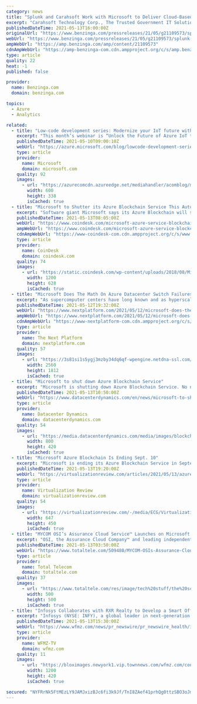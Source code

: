 ```yaml
---
category: news
title: "Splunk and Carahsoft Work with Microsoft to Deliver Cloud-Based Data Analytics and Services for Government Agencies on Microsoft Azure"
excerpt: "Carahsoft Technology Corp., The Trusted Government IT Solutions Provider ®, and Splunk, Inc., provider of the Data-to-Everything Platform, announced today the availability of Splunk ® Enterprise Transformation with Azure for public sector customers."
publishedDateTime: 2021-05-13T16:00:00Z
originalUrl: "https://www.benzinga.com/pressreleases/21/05/g21109573/splunk-and-carahsoft-work-with-microsoft-to-deliver-cloud-based-data-analytics-and-services-for-go"
webUrl: "https://www.benzinga.com/pressreleases/21/05/g21109573/splunk-and-carahsoft-work-with-microsoft-to-deliver-cloud-based-data-analytics-and-services-for-go"
ampWebUrl: "https://amp.benzinga.com/amp/content/21109573"
cdnAmpWebUrl: "https://amp-benzinga-com.cdn.ampproject.org/c/s/amp.benzinga.com/amp/content/21109573"
type: article
quality: 22
heat: -1
published: false

provider:
  name: Benzinga.com
  domain: benzinga.com

topics:
  - Azure
  - Analytics

related:
  - title: "Low-code development series: Modernize your IoT future with Azure and Microsoft Power Platform"
    excerpt: "This month’s webinar is “Unlock the Future of Azure IoT through Power Platform.” In this blog, I will briefly recap LCAD on Azure, provide an overview of IoT on Azure and Azure Functions, how to pull an Azure Function into Power Automate, and how to integrate your Power Automate flow into Power Apps.\n"
    publishedDateTime: 2021-05-10T09:00:10Z
    webUrl: "https://azure.microsoft.com/blog/lowcode-development-series-modernize-your-iot-future-with-azure-and-microsoft-power-platform/"
    type: article
    provider:
      name: Microsoft
      domain: microsoft.com
    quality: 92
    images:
      - url: "https://azurecomcdn.azureedge.net/mediahandler/acomblog/media/Default/blog/fa481dc8-7649-479a-a6bc-f9100faeae71.gif"
        width: 600
        height: 338
        isCached: true
  - title: "Microsoft to Shutter its Azure Blockchain Service This Autumn"
    excerpt: "Software giant Microsoft says its Azure Blockchain will soon be retired, but did not provide a reason for doing so."
    publishedDateTime: 2021-05-13T08:05:00Z
    webUrl: "https://www.coindesk.com/microsoft-azure-service-blockchain-close"
    ampWebUrl: "https://www.coindesk.com/microsoft-azure-service-blockchain-close?amp=1"
    cdnAmpWebUrl: "https://www-coindesk-com.cdn.ampproject.org/c/s/www.coindesk.com/microsoft-azure-service-blockchain-close?amp=1"
    type: article
    provider:
      name: CoinDesk
      domain: coindesk.com
    quality: 74
    images:
      - url: "https://static.coindesk.com/wp-content/uploads/2018/08/Microsoft-1-1200x628.jpg"
        width: 1200
        height: 628
        isCached: true
  - title: "Microsoft Does The Math On Azure Datacenter Switch Failures"
    excerpt: "As supercomputer centers have long known and as hyperscalers and cloud builders eventually learned, the larger the cluster, the greater the chance that on"
    publishedDateTime: 2021-05-12T19:32:00Z
    webUrl: "https://www.nextplatform.com/2021/05/12/microsoft-does-the-math-on-azure-datacenter-switch-failures/"
    ampWebUrl: "https://www.nextplatform.com/2021/05/12/microsoft-does-the-math-on-azure-datacenter-switch-failures/amp/"
    cdnAmpWebUrl: "https://www-nextplatform-com.cdn.ampproject.org/c/s/www.nextplatform.com/2021/05/12/microsoft-does-the-math-on-azure-datacenter-switch-failures/amp/"
    type: article
    provider:
      name: The Next Platform
      domain: nextplatform.com
    quality: 57
    images:
      - url: "https://3s81si1s5ygj3mzby34dq6qf-wpengine.netdna-ssl.com/wp-content/uploads/2019/12/ab_datacenter-switch-scaled.jpg"
        width: 2560
        height: 1812
        isCached: true
  - title: "Microsoft to shut down Azure Blockchain Service"
    excerpt: "Microsoft is shutting down Azure Blockchain Service. No new deployments or members are possible, but existing deployments have until September 10 to migrate to another platform. Microsoft first began offering blockchain technology on its cloud platform back in 2015,"
    publishedDateTime: 2021-05-13T10:50:00Z
    webUrl: "https://www.datacenterdynamics.com/en/news/microsoft-to-shut-down-azure-blockchain-service/"
    type: article
    provider:
      name: Datacenter Dynamics
      domain: datacenterdynamics.com
    quality: 54
    images:
      - url: "https://media.datacenterdynamics.com/media/images/blockchain_thumb800_1.2e16d0ba.fill-1200x630.jpg"
        width: 800
        height: 420
        isCached: true
  - title: "Microsoft Azure Blockchain Is Ending Sept. 10"
    excerpt: "Microsoft is ending its Azure Blockchain Service in September, advising users to migrate to other offerings. The company gave no reason for ending Azure Blockchain Service, which according to its web site is still in preview."
    publishedDateTime: 2021-05-13T19:20:00Z
    webUrl: "https://virtualizationreview.com/articles/2021/05/13/azure-blockchain.aspx"
    type: article
    provider:
      name: Virtualization Review
      domain: virtualizationreview.com
    quality: 54
    images:
      - url: "https://virtualizationreview.com/-/media/ECG/VirtualizationReview/Images/introimages2014/GEN4HandsBreakingChain.jpg"
        width: 647
        height: 450
        isCached: true
  - title: "MYCOM OSI’s Assurance Cloud Service™ Launches on Microsoft Azure"
    excerpt: "OSI, the Assurance Cloud Company™ and leading independent provider of Assurance, Automation and Analytics solutions to the world’s largest Communications Service Providers (CSPs), today announced the launch of its Assurance Cloud Service™ (ACS) on Microsoft Azure."
    publishedDateTime: 2021-05-13T03:50:00Z
    webUrl: "https://www.totaltele.com/509480/MYCOM-OSIs-Assurance-Cloud-Service-Launches-on-Microsoft-Azure"
    type: article
    provider:
      name: Total Telecom
      domain: totaltele.com
    quality: 37
    images:
      - url: "https://www.totaltele.com/res/image/tech%20stuff/the%20score%20board.jpg"
        width: 500
        height: 500
        isCached: true
  - title: "Infosys Collaborates with RXR Realty to Develop a Smart Office Platform Running on Microsoft Azure for Safe Return to Work"
    excerpt: "Infosys (NYSE: INFY), a global leader in next-generation digital services and consulting, has collaborated with RXR Realty to build and deploy a comprehensive,"
    publishedDateTime: 2021-05-13T15:30:00Z
    webUrl: "https://www.wfmz.com/news/pr_newswire/pr_newswire_health/infosys-collaborates-with-rxr-realty-to-develop-a-smart-office-platform-running-on-microsoft-azure/article_bc31d9d0-b072-5dc2-9a87-4b018ee91d31.html"
    type: article
    provider:
      name: WFMZ-TV
      domain: wfmz.com
    quality: 11
    images:
      - url: "https://bloximages.newyork1.vip.townnews.com/wfmz.com/content/tncms/assets/v3/editorial/0/ac/0ac3f198-43ca-5076-9e7d-e9b16cf0b43a/606edb659a4b1.image.jpg?resize=1200%2C420"
        width: 1200
        height: 420
        isCached: true

secured: "NYFRrNk5FtMEzLY9JAMJxizBJc6fi3k9Jf/TnI8ZAef41prhQg0ttzSBO3oJmv07Oi9ryYsVQuJOKu1Gz7ou8NS774t9C+kVFH1ohn7FX2hLNKQhCaX1LARHDO/QpzfFx4Ekc28KFQad4+lhaXlkbuVzqHAZOozXBQtwbZwRBVybekEVoKFNQsnMMQLzgs4mDtuc3X5VO+DgzuGKG6LjYs/gCWTzQBza0p+YBvQRjx367+7QXTPeIsfymcoZhHDd4/+HyZ5TY/gOvifmnBokyb38dRncymBnuR5UQdh3n4PgfuT3NQgtPYOrYYT45H9LXOQ9buyOggdAiCYs9R+RZwsPzZH8YfkXMkr7g21gonA=;JA/DpM5DEBOczdzIvS6PRg=="
---
```


